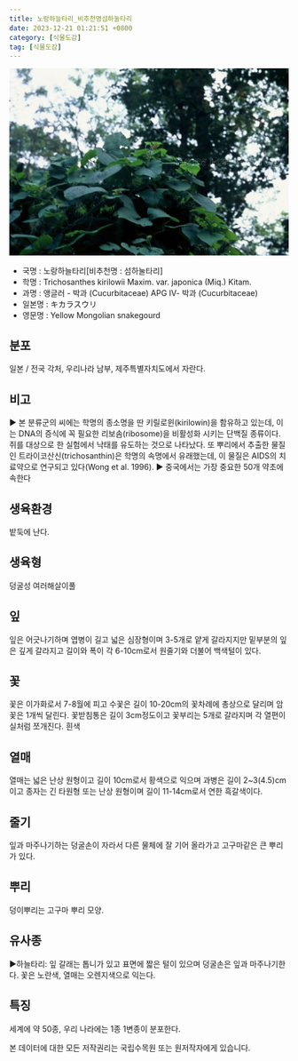```yaml
---
title: 노랑하늘타리_비추천명섬하눌타리
date: 2023-12-21 01:21:51 +0800
category: [식물도감]
tag: [식물도감]
---
```




![노랑하늘타리[비추천명 : 섬하눌타리]](/assets/img/fileUpload/plants/basic/Cucurbitaceae/Trichosanthes/12186/1_th2.JPG)
- 국명 : 노랑하늘타리[비추천명 : 섬하눌타리]
- 학명 : Trichosanthes kirilowii Maxim. var. japonica (Miq.) Kitam.
- 과명 : 앵글러 - 박과 (Cucurbitaceae) APG Ⅳ- 박과 (Cucurbitaceae)
- 일본명 : キカラスウリ
- 영문명 : Yellow Mongolian snakegourd


## 분포
일본 / 전국 각처, 우리나라 남부, 제주특별자치도에서 자란다.
## 비고
▶ 본 분류군의 씨에는 학명의 종소명을 딴 키릴로윈(kirilowin)을 함유하고 있는데, 이는 DNA의 증식에 꼭 필요한 리보솜(ribosome)을 비활성화 시키는 단백질 종류이다. 쥐를 대상으로 한 실험에서 낙태를 유도하는 것으로 나타났다. 또 뿌리에서 추출한 물질인 트라이코산신(trichosanthin)은 학명의 속명에서 유래했는데, 이 물질은 AIDS의 치료약으로 연구되고 있다(Wong et al. 1996).
▶ 중국에서는 가장 중요한 50개 약초에 속한다
## 생육환경
밭둑에 난다.
## 생육형
덩굴성 여러해살이풀
## 잎
잎은 어긋나기하며 엽병이 길고 넓은 심장형이며 3-5개로 얕게 갈라지지만 밑부분의 잎은 깊게 갈라지고 길이와 폭이 각 6-10cm로서 원줄기와 더불어 백색털이 있다.
## 꽃
꽃은 이가화로서 7-8월에 피고 수꽃은 길이 10-20cm의 꽃차례에 총상으로 달리며 암꽃은 1개씩 달린다. 꽃받침통은 길이 3cm정도이고 꽃부리는 5개로 갈라지며 각 열편이 실처럼 쪼개진다. 흰색
## 열매
열매는 넓은 난상 원형이고 길이 10cm로서 황색으로 익으며 과병은 길이 2~3(4.5)cm이고 종자는 긴 타원형 또는 난상 원형이며 길이 11-14cm로서 연한 흑갈색이다.
## 줄기
잎과 마주나기하는 덩굴손이 자라서 다른 물체에 잘 기어 올라가고 고구마같은 큰 뿌리가 있다.
## 뿌리
덩이뿌리는 고구마 뿌리 모양.
## 유사종
▶하늘타리: 잎 갈래는 톱니가 있고 표면에 짧은 털이 있으며 덩굴손은 잎과 마주나기한다. 꽃은 노란색, 열매는 오렌지색으로 익는다.
## 특징
세계에 약 50종, 우리 나라에는 1종 1변종이 분포한다.






본 데이터에 대한 모든 저작권리는 국립수목원 또는 원저작자에게 있습니다.
